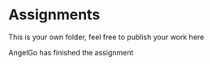 # Assignments

This is your own folder, feel free to publish your work here

AngelGo has finished the assignment
